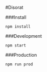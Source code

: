 #Disorat

###Install
```
npm install
```

###Development
```
npm start
```

###Production
```
npm run prod
``` 
